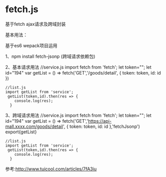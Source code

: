 # fetch.js
基于fetch ajax请求及跨域封装



基本用法：

基于es6 wepack项目运用

1、npm install fetch-jsonp (跨域请求依赖包)


2、基本请求用法
	//service.js
 	import fetch from 'fetch';
 	let token="";
 	let id="194"
     var getList = () => fetch('GET','/goods/detail', {
            token: token,
            id: id
        })



	//list.js
	import getList from 'service';
     getList(token,id).then(res => {
        console.log(res);
      }




  3、跨域请求用法
	//service.js
 	import fetch from 'fetch';
 	let token="";
 	let id="194"
     var getList = () => fetch('GET','https://api-mall.xxxx.com/goods/detail', {
            token: token,
            id: id
        },'fetchJsonp')
	  export{getList}


	//list.js
	import getList from 'service';
     getList(token,id).then(res => {
        console.log(res);
      }



   参考:http://www.tuicool.com/articles/7fA3iu
